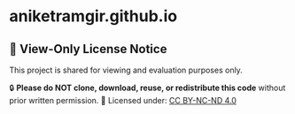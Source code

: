 # aniketramgir.github.io
## 🚫 View-Only License Notice
This project is shared for viewing and evaluation purposes only.

🔒 **Please do NOT clone, download, reuse, or redistribute this code** without prior written permission.
📄 Licensed under: [CC BY-NC-ND 4.0](http://creativecommons.org/licenses/by-nc-nd/4.0/)
